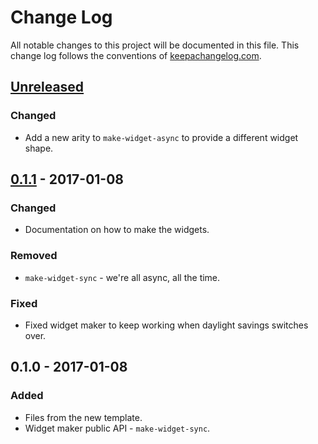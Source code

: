 # Change Log
All notable changes to this project will be documented in this file. This change log follows the conventions of [keepachangelog.com](http://keepachangelog.com/).

## [Unreleased]
### Changed
- Add a new arity to `make-widget-async` to provide a different widget shape.

## [0.1.1] - 2017-01-08
### Changed
- Documentation on how to make the widgets.

### Removed
- `make-widget-sync` - we're all async, all the time.

### Fixed
- Fixed widget maker to keep working when daylight savings switches over.

## 0.1.0 - 2017-01-08
### Added
- Files from the new template.
- Widget maker public API - `make-widget-sync`.

[Unreleased]: https://github.com/your-name/day-fifteen/compare/0.1.1...HEAD
[0.1.1]: https://github.com/your-name/day-fifteen/compare/0.1.0...0.1.1
